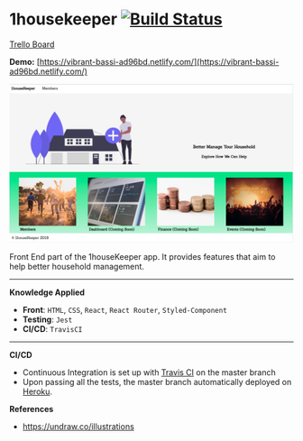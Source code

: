 # 1housekeeper [![Build Status](https://travis-ci.org/juntao-dev/1housekeeper.svg?branch=master)](https://travis-ci.org/juntao-dev/1housekeeper)

[Trello Board](https://trello.com/b/EQ3X5Z0G/1housekeeper)

**Demo:** [https://vibrant-bassi-ad96bd.netlify.com/](https://vibrant-bassi-ad96bd.netlify.com/)

![Home Page](./assets/readme_home.jpg)

Front End part of the 1houseKeeper app. It provides features that aim to help better household management.

---

**Knowledge Applied**

- **Front**: `HTML`, `CSS`, `React`, `React Router`, `Styled-Component`
- **Testing**: `Jest`
- **CI/CD**: `TravisCI`

---

**CI/CD**

- Continuous Integration is set up with [Travis CI](https://travis-ci.org/) on the master branch
- Upon passing all the tests, the master branch automatically deployed on [Heroku](https://onehousekeeper.herokuapp.com/).

**References**

- https://undraw.co/illustrations
